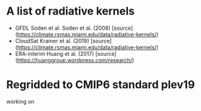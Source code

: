 # A list of radiative kernels 

- GFDL Soden et al. Soden et al. (2008) [source] (https://climate.rsmas.miami.edu/data/radiative-kernels/)
- CloudSat Kramer et al. (2019) [source] (https://climate.rsmas.miami.edu/data/radiative-kernels/)
- ERA-interim Huang et al. (2017) [source] (https://huanggroup.wordpress.com/research/)

# Regridded to CMIP6 standard plev19

working on
